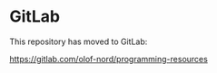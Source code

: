 # GitLab

This repository has moved to GitLab:

https://gitlab.com/olof-nord/programming-resources

